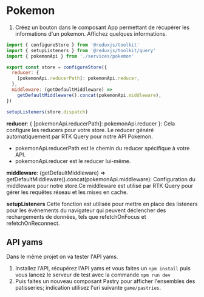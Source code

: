 # Pokemon

1. Créez un bouton dans le composant App permettant de récupérer les informations d'un pokemon. Affichez quelques informations.

```js
import { configureStore } from '@reduxjs/toolkit'
import { setupListeners } from '@reduxjs/toolkit/query'
import { pokemonApi } from './services/pokemon'

export const store = configureStore({
  reducer: {
    [pokemonApi.reducerPath]: pokemonApi.reducer,
  },
  middleware: (getDefaultMiddleware) =>
    getDefaultMiddleware().concat(pokemonApi.middleware),
})

setupListeners(store.dispatch)
```

**reducer**: { [pokemonApi.reducerPath]: pokemonApi.reducer }: Cela configure les reducers pour votre store. Le reducer généré automatiquement par RTK Query pour notre API Pokemon. 
- pokemonApi.reducerPath est le chemin du reducer spécifique à votre API.
- pokemonApi.reducer est le reducer lui-même.

**middleware**: (getDefaultMiddleware) => getDefaultMiddleware().concat(pokemonApi.middleware): Configuration du middleware pour notre store.Ce middleware est utilisé par RTK Query pour gérer les requêtes réseau et les mises en cache.

**setupListeners** Cette fonction est utilisée pour mettre en place des listeners pour les événements du navigateur qui peuvent déclencher des rechargements de données, tels que refetchOnFocus et refetchOnReconnect.

## API yams

Dans le même projet on va tester l'API yams. 

1. Installez l'API, récupérez l'API yams et vous faites un `npm install` puis vous lancez le serveur de test avec la commande `npm run dev`
1. Puis faites un nouveau composant Pastry pour afficher l'ensembles des patisseries; indication utilisez l'uri suivante `game/pastries`.